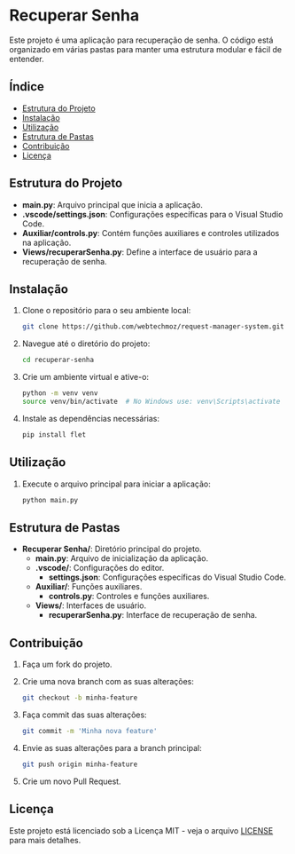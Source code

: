 # Recuperar Senha

Este projeto é uma aplicação para recuperação de senha. O código está organizado em várias pastas para manter uma estrutura modular e fácil de entender.

## Índice

- [Estrutura do Projeto](#estrutura-do-projeto)
- [Instalação](#instalação)
- [Utilização](#utilização)
- [Estrutura de Pastas](#estrutura-de-pastas)
- [Contribuição](#contribuição)
- [Licença](#licença)

## Estrutura do Projeto

- **main.py**: Arquivo principal que inicia a aplicação.
- **.vscode/settings.json**: Configurações específicas para o Visual Studio Code.
- **Auxiliar/controls.py**: Contém funções auxiliares e controles utilizados na aplicação.
- **Views/recuperarSenha.py**: Define a interface de usuário para a recuperação de senha.

## Instalação

1. Clone o repositório para o seu ambiente local:
    ```bash
    git clone https://github.com/webtechmoz/request-manager-system.git
    ```

2. Navegue até o diretório do projeto:
    ```bash
    cd recuperar-senha
    ```

3. Crie um ambiente virtual e ative-o:
    ```bash
    python -m venv venv
    source venv/bin/activate  # No Windows use: venv\Scripts\activate
    ```

4. Instale as dependências necessárias:
    ```bash
    pip install flet
    ```

## Utilização

1. Execute o arquivo principal para iniciar a aplicação:
    ```bash
    python main.py
    ```

## Estrutura de Pastas

- **Recuperar Senha/**: Diretório principal do projeto.
  - **main.py**: Arquivo de inicialização da aplicação.
  - **.vscode/**: Configurações do editor.
    - **settings.json**: Configurações específicas do Visual Studio Code.
  - **Auxiliar/**: Funções auxiliares.
    - **controls.py**: Controles e funções auxiliares.
  - **Views/**: Interfaces de usuário.
    - **recuperarSenha.py**: Interface de recuperação de senha.

## Contribuição

1. Faça um fork do projeto.
2. Crie uma nova branch com as suas alterações:
    ```bash
    git checkout -b minha-feature
    ```

3. Faça commit das suas alterações:
    ```bash
    git commit -m 'Minha nova feature'
    ```

4. Envie as suas alterações para a branch principal:
    ```bash
    git push origin minha-feature
    ```

5. Crie um novo Pull Request.

## Licença

Este projeto está licenciado sob a Licença MIT - veja o arquivo [LICENSE](LICENSE) para mais detalhes.
